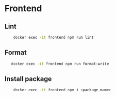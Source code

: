 # Frontend

## Lint

```bash
    docker exec -it frontend npm run lint
```

## Format

```bash
   docker exec -it frontend npm run format:write
```

## Install package

```bash
    docker exec -it frontend npm i <package_name>
```

